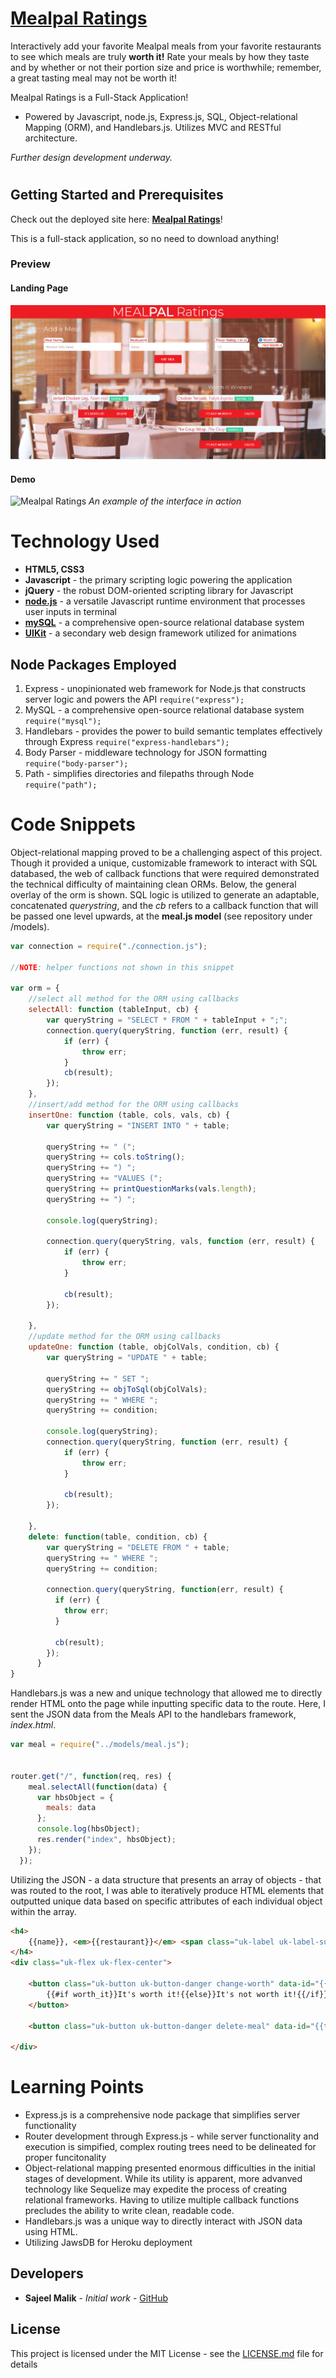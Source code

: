 # [Mealpal Ratings](https://mealpalratings.herokuapp.com/)

Interactively add your favorite Mealpal meals from your favorite restaurants to see which meals are truly **worth it!** Rate your meals by how they taste and by whether or not their portion size and price is worthwhile; remember, a great tasting meal may not be worth it!

Mealpal Ratings is a Full-Stack Application! 

* Powered by Javascript, node.js, Express.js, SQL, Object-relational Mapping (ORM), and Handlebars.js. Utilizes MVC and RESTful architecture.

*Further design development underway.*
#

## Getting Started and Prerequisites

Check out the deployed site here: 
[**Mealpal Ratings**](https://mealpalratings.herokuapp.com/)!

This is a full-stack application, so no need to download anything!

### Preview 
<!-- take a picture of the image and add it into the readme  -->

#### Landing Page

![Mealpal Ratings](https://raw.githubusercontent.com/sajeelmalik/Mealpal-Ratings/master/public/assets/preview.PNG "Mealpal Ratings")

#### Demo

![Mealpal Ratings](./public/assets/preview.gif  "Mealpal Ratings")
*An example of the interface in action*


# Technology Used

* **HTML5, CSS3** 
* **Javascript** - the primary scripting logic powering the application
* **jQuery** - the robust DOM-oriented scripting library for Javascript
* [**node.js**](https://nodejs.org/en/) - a versatile Javascript runtime environment that processes user inputs in terminal
* [**mySQL**](https://www.mysql.com/) - a comprehensive open-source relational database system
* [**UIKit**](https://getuikit.com/docs/) - a secondary web design framework utilized for animations


## Node Packages Employed

1. Express - unopinionated web framework for Node.js that constructs server logic and powers the API
``` require("express"); ```
2. MySQL - a comprehensive open-source relational database system
``` require("mysql"); ```
3. Handlebars - provides the power to build semantic templates effectively through Express
``` require("express-handlebars"); ```
4. Body Parser - middleware technology for JSON formatting
``` require("body-parser"); ```
5. Path - simplifies directories and filepaths through Node
``` require("path"); ```

# Code Snippets
<!-- put snippets of code inside ``` ``` so it will look like code -->
<!-- if you want to put blockquotes use a > -->

Object-relational mapping proved to be a challenging aspect of this project. Though it provided a unique, customizable framework to interact with SQL databased, the web of callback functions that were required demonstrated the technical difficulty of maintaining clean ORMs. Below, the general overlay of the orm is shown. SQL logic is utilized to generate an adaptable, concatenated *querystring*,  and the *cb* refers to a callback function that will be passed one level upwards, at the **meal.js model** (see repository under /models).

```Javascript
var connection = require("./connection.js");

//NOTE: helper functions not shown in this snippet

var orm = {
    //select all method for the ORM using callbacks
    selectAll: function (tableInput, cb) {
        var queryString = "SELECT * FROM " + tableInput + ";";
        connection.query(queryString, function (err, result) {
            if (err) {
                throw err;
            }
            cb(result);
        });
    },
    //insert/add method for the ORM using callbacks
    insertOne: function (table, cols, vals, cb) {
        var queryString = "INSERT INTO " + table;

        queryString += " (";
        queryString += cols.toString();
        queryString += ") ";
        queryString += "VALUES (";
        queryString += printQuestionMarks(vals.length);
        queryString += ") ";

        console.log(queryString);

        connection.query(queryString, vals, function (err, result) {
            if (err) {
                throw err;
            }

            cb(result);
        });

    },
    //update method for the ORM using callbacks
    updateOne: function (table, objColVals, condition, cb) {
        var queryString = "UPDATE " + table;

        queryString += " SET ";
        queryString += objToSql(objColVals);
        queryString += " WHERE ";
        queryString += condition;

        console.log(queryString);
        connection.query(queryString, function (err, result) {
            if (err) {
                throw err;
            }

            cb(result);
        });

    },
    delete: function(table, condition, cb) {
        var queryString = "DELETE FROM " + table;
        queryString += " WHERE ";
        queryString += condition;
    
        connection.query(queryString, function(err, result) {
          if (err) {
            throw err;
          }
    
          cb(result);
        });
      }
}

```
Handlebars.js was a new and unique technology that allowed me to directly render HTML onto the page while inputting specific data to the route. Here, I sent the JSON data from the Meals API to the handlebars framework, *index.html*.
```Javascript
var meal = require("../models/meal.js");


router.get("/", function(req, res) {
    meal.selectAll(function(data) {
      var hbsObject = {
        meals: data
      };
      console.log(hbsObject);
      res.render("index", hbsObject);
    });
  });
```
Utilizing the JSON - a data structure that presents an array of objects - that was routed to the root, I was able to iteratively produce HTML elements that outputted unique data based on specific attributes of each individual object within the array.
```HTML
<h4>
    {{name}}, <em>{{restaurant}}</em> <span class="uk-label uk-label-success">Rating: {{flavor_rating}}</span>
</h4>
<div class="uk-flex uk-flex-center">

    <button class="uk-button uk-button-danger change-worth" data-id="{{id}}" data-worth="{{worth_it}}">
        {{#if worth_it}}It's worth it!{{else}}It's not worth it!{{/if}}
    </button>

    <button class="uk-button uk-button-danger delete-meal" data-id="{{this.id}}">DELETE!</button>

</div>
```

# Learning Points
<!-- Learning points where you would write what you thought was helpful -->
* Express.js is a comprehensive node package that simplifies server functionality
* Router development through Express.js - while server functionality and execution is simpified, complex routing trees need to be delineated for proper funcitonality
* Object-relational mapping presented enormous difficulties in the initial stages of development. While its utility is apparent, more advanved technology like Sequelize may expedite the process of creating relational frameworks. Having to utilize multiple callback functions precludes the ability to write clean, readable code.
* Handlebars.js was a unique way to directly interact with JSON data using HTML.
* Utilizing JawsDB for Heroku deployment

## Developers

* **Sajeel Malik** - *Initial work* - [GitHub](https://github.com/sajeelmalik)


## License

This project is licensed under the MIT License - see the [LICENSE.md](LICENSE.md) file for details
